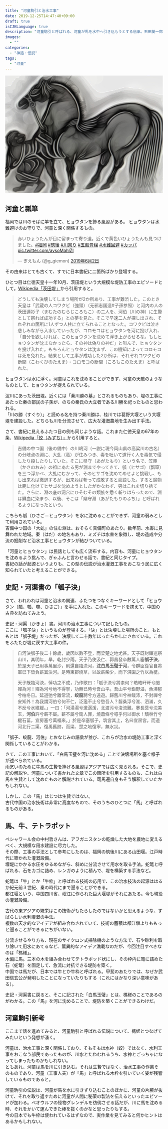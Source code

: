```yaml
---
title: "河童駒引と治水工事"
date: 2019-12-25T14:47:40+09:00
draft: true
isCJKLanguage: true
description: "河童駒引と呼ばれる、河童が馬を水中へ引き込もうとする伝承。石田英一郎はこの伝承がユーラシア大陸に広くゆるやかに分布することを示した。しかし、この伝承の起源はもっと集約的な一点、すなわち古代の河川灌漑工事にフォーカスできるかもしれない。"
images:
  - ""
categories:
  - "神話・伝説"
tags:
  - "河童"
---
```


<img id="ovq_bgimage" src="background.png">

## 河童と瓢箪

福岡では川のそばに竿を立て、ヒョウタンを飾る風習がある。  ヒョウタンは水難避けのお守りで、河童と深く関係するもの。

<blockquote class="twitter-tweet" data-lang="ja"><p lang="ja" dir="ltr">赤いひょうたんが目に留まって寄り道。近くで黄色いひょうたんも見つけました。<a href="https://twitter.com/hashtag/%E7%A6%8F%E5%B2%A1?src=hash&amp;ref_src=twsrc%5Etfw">#福岡</a> <a href="https://twitter.com/hashtag/%E7%AD%91%E5%BE%8C?src=hash&amp;ref_src=twsrc%5Etfw">#筑後</a> <a href="https://twitter.com/hashtag/%E5%B7%9D%E7%A5%AD%E3%82%8A?src=hash&amp;ref_src=twsrc%5Etfw">#川祭り</a> <a href="https://twitter.com/hashtag/%E4%BA%94%E7%A9%80%E8%B1%8A%E7%A9%A3?src=hash&amp;ref_src=twsrc%5Etfw">#五穀豊穣</a> <a href="https://twitter.com/hashtag/%E6%B0%B4%E9%9B%A3%E5%9B%9E%E9%81%BF?src=hash&amp;ref_src=twsrc%5Etfw">#水難回避</a> <a href="https://twitter.com/hashtag/%E3%82%AB%E3%83%83%E3%83%91?src=hash&amp;ref_src=twsrc%5Etfw">#カッパ</a> <a href="https://t.co/avsoMahlZI">pic.twitter.com/avsoMahlZI</a></p>&mdash; ぎえもん (@g_giemon) <a href="https://twitter.com/g_giemon/status/1135144796262060033?ref_src=twsrc%5Etfw">2019年6月2日</a></blockquote>
<script async src="https://platform.twitter.com/widgets.js" charset="utf-8"></script>
その由来はとても古くて、すでに日本書紀に二箇所ばかり登場する。

ひとつ目は仁徳天皇十一年10月、茨田堤という大規模な堤防工事のエピソードとして。[Wikipedia「茨田堤」](https://ja.wikipedia.org/wiki/%E8%8C%A8%E7%94%B0%E5%A0%A4)から引用すると。

> どうしても決壊してしまう場所が2か所あり、工事が難渋した。このとき天皇は「武蔵の人コワクビ（強頸）（无邪志国造#子孫参照）と河内の人の茨田連衫子（まむたのむらじころもこ）の二人を、河伯（川の神）に生贄として祭れば成功する」との夢を見た。そこで早速二人が探し出され、それぞれの箇所に1人ずつ人柱に立てられることとなった。コワクビは泣き悲しみながら入水していったが、コロモコはヒョウタンを河に投げ入れ、「自分を欲しければ、このヒョウタンを沈めて浮き上がらせるな。もしヒョウタンが沈まなかったら、その神は偽りの神だ」と叫んで、ヒョウタンを投げ入れた。もちろんヒョウタンは沈まず、この機知によってコロモコは死を免れた。結果として工事が成功した2か所は、それぞれコワクビの断間（こわくびのたえま）・コロモコの断間（ころもこのたえま）と呼ばれた。

ヒョウタンは水に浮く。河童はこれを沈めることができず、河童の天敵のようなものとして、ヒョウタンが捉えられている。

淀川にあった茨田堤。近くには「秦川勝の墓」とされるものもあり、堤の工事にあたった秦の部民の子孫が、のちの秦氏の大立者である川勝を祀ったものと思われる。  
「川の勝（すぐり）」と読める名を持つ秦川勝は、桂川では葛野大堰という大堰堤を建設した。どちらも川を分流させて、広大な灌漑農地を生み出す手法。

さて、書紀に見えるふたつ目の例も同じような話。これまた仁徳天皇の67年の条、[Wikipedia「蛟（みずち）」](https://ja.wikipedia.org/wiki/%E8%9B%9F)から引用すると。

> 吉備の中つ国（後の備中）の川嶋河（一説に現今岡山県の高梁川の古名）の分岐点の淵に、大虬（竜）が住みつき、毒を吐いて道行く人を毒気で侵したり殺したりしていた。そこに県守（あがたもり）という名で、笠臣（かさのおみ）の祖にあたる男が淵までやってきて、瓠（ヒサゴ）（瓢箪）を三つ浮かべ、大虬にむかって、そのヒサゴを沈めてめせよと挑戦し、もし出来れば撤退するが、出来ねば斬って成敗すると豪語した。すると魔物は鹿に化けてヒサゴを沈めようとしたがかなわず、男はこれを切り捨てた。さらに、淵の底の洞穴にひそむその類族を悉く斬りはらったので、淵は鮮血に染まり、以後、そこは「県守淵（あがたもりのふち）」と呼ばれるようになったという。

こちらも瓠（ひさご＝ヒョウタン）を水に沈めることができず、河童の弱みとして利用されている。  
吉備中つ国の「大虬」の住む淵は、おそらく真備町のあたり。数年前、水害に見舞われた地域。秦（はだ）の地名もあり、ミズチは水害を象徴し、堤の造成や分流の掘削など治水工事とヒョウタンが結びついている。

「河童とヒョウタン」は民話としても広く流布する。内容も、河童にヒョウタンを沈めるよう挑んで、ぎゃふんと言わせる話で、書紀と同じタイプ。  
書紀の話が起源というよりも、この型の伝説が治水灌漑工事をおこなう民に広く知られていたと考えることができる。

## 史記・河渠書の「瓠子決」

さて、われわれは河童と治水の関連、ふたつをつなぐキーワードとして「ヒョウタン（瓢、瓠、匏、ひさご）」を手に入れた。このキーワードを携えて、中国の古典を訪ねてみよう。

史記・河渠（かきょ）書。河川の治水工事について記したもの。  
ここに「瓠子決」というものが登場する。「決」とは決壊した場所のこと。もともとは「瓠子堤」だったが、決壊して二十数年ほったらかしにされている。これをふたたび堤に戻す大工事の件。

> 自河決瓠子後二十餘歲，歲因以數不登，而梁楚之地尤甚。天子既封禪巡祭山川，其明年，旱，乾封少雨。天子乃使汲仁、郭昌發卒數萬人塞**瓠子決**。於是天子已用事萬里沙，則還自臨決河，**沈白馬玉璧于河**，令群臣從官自將軍已下皆負薪窴決河。是時東郡燒草，以故薪柴少，而下淇園之竹以為楗。
>
> 天子既臨河決，悼功之不成，乃作歌曰：「瓠子決兮將柰何？皓皓旰旰兮閭殫為河！殫為河兮地不得寧，功無已時兮吾山平。吾山平兮鉅野溢，魚沸郁兮柏冬日。延道弛兮離常流，**蛟龍**騁兮方遠遊。歸舊川兮神哉沛，不封禪兮安知外！為我謂河伯兮何不仁，泛濫不止兮愁吾人？齧桑浮兮淮、泗滿，久不反兮水維緩。」一曰：「河湯湯兮激潺湲，北渡污兮浚流難。搴長茭兮沈美玉，**河伯**許兮薪不屬。薪不屬兮衛人罪，燒蕭條兮噫乎何以御水！穨林竹兮楗石菑，宣房塞兮萬福來。」於是卒塞瓠子，筑宮其上，名曰宣房宮。而道河北行二渠，復禹舊跡，而梁、楚之地復寧，無水災。

「瓠子、蛟龍、河伯」とおなじみの語彙が並び、これらが治水の堤防工事と深く関係していることがわかる。

さて、この工事において、「白馬玉璧を河に沈める」ことで決壊場所を塞ぐ様子が述べられている。  
雨乞いのために牛馬の生贄を捧げる風習はアジアでは広く見られる。そこで、史記の解説や、河童について書かれた文章でこの箇所を引用するものも、これは白馬を生贄として沈めたものと解説されている。司馬遷自身もそう解釈していたかもしれない。

しかし、この「馬」はじつは生贄ではない。  
古代中国の治水技術は非常に高度なもので、そのうちのひとつに「馬」と呼ばれるものがある。

## 馬、牛、テトラポット

ペシャワール会の中村哲さんは、アフガニスタンの乾燥した大地を農地に変えるべく、大規模な用水建設に尽力した。  
その際、工事の手法として参考にしたのは、福岡の筑後川にある山田堰。江戸時代に築かれた灌漑設備。  
堰堤にかかる水圧をゆるめながら、斜めに分流させて用水を取る手法。蛇篭と呼ばれる、石をカゴに詰め、レンガのように積んで、堤を構築する手法など。

蛇篭は「牛」とか「牛枠」と呼ばれる技術の応用で、この治水技法の起源ははるか紀元前３世紀、秦の時代にまで遡ることができる。  
都江堰という、中国四川省、岷江に作られた巨大堰堤がそれにあたる。今も現役の灌漑設備。

古代の東アジアの繁栄はこの技術がもたらしたのではないかと思えるような、すばらしい水利灌漑の手法。  
複数の天才的なアイデアが組み合わされていて、技術の蓄積は都江堰よりももっと遡ることができるにちがいない。

分流させるやり方も、現在のサイクロン式掃除機のような方法で、石や砂利を取り除いて用水にあてるなど、驚異的なアイデア満載なのだが、今回注目すべきなのは「榪槎」。  
木偏に馬。三本の木を組み合わせてテトラポッド状にし、その枠内に篭に詰めた石（蛇篭）を固定して、急流に対抗できる堤防を築く。  
中国では馬だが、日本では牛とか牛枠と呼ばれる。甲斐のあたりでは、なぜか武田信玄公が発明したことになっていたりもする（これにはかなり深い意味がある）。

史記・河渠書に戻ると、そこに記された「白馬玉璧」とは、榪槎のことであるのがわかる。この「馬」を河に沈めることで、堤防を築くことができるわけだ。

## 河童駒引新考

ここまで話を進めてみると、河童駒引と呼ばれる伝説について、榪槎とつなげてみたいという発想が湧く。

河童は、治水工事と深く関係しており、そもそもは水神（蛟）ではなく、水利工事をおこなう部民であったものが、川水とたわむれるうち、水神とごっちゃになってしまったものかもしれない。  
ともあれ、河童は馬を川に引き込む。それは生贄ではなく、治水工事の作業そのものであり、河童（工事人夫）が「馬」と呼ばれる木枠を引いていく姿が残響しているものであると。

河童駒引の伝説は、河童が馬を水に引きずり込むことのほかに、河童の片腕が抜けて、それを取り返すために河童が人間に秘薬の製法を伝えるといったエピソードが加わる。ベオウルフの怪物グレンデルを彷彿させる話だが、川に馬を沈める時、それをかいて運んできた棒を抜くのかなと思ったりもする。  
今の日本でも牛枠は使われているはずなので、実作業を見てみると何かヒントはあるかもしれない。